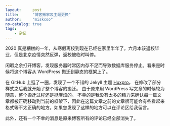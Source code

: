 ```yaml
---
layout:     post
title:      "博客搬家及主题更换"
author:     "miskcoo"
no-catalog: true
tags:
    - 杂记
---
```


2020 真是糟糕的一年，从寒假离校到现在已经在家里半年了。六月本该返校毕业，但是北京疫情突然反弹，返校被临时叫停。

闲暇之余打开博客，发现服务器时常因内存不足而导致数据库服务停止。看来是时候将这个博客从 WordPress 搬迁到静态的框架上了。

在 GitHub 上逛了一圈，发现了一个不错的 Jekyll 主题 [Huxpro](https://github.com/Huxpro/huxpro.github.io)。
在修改了部分样式之后我就开始了整个博客的搬迁。
由于原来用 WordPress 写文章的时候较为随意，整个搬迁过程还是挺麻烦的。
不幸的是我没有太多的精力来确认每一篇文章都被正确移动到当前的框架下，因此在这篇文章之前的文章很可能会有些看起来格式等不太正确的地方。如果您发现了这样的地方可以在评论区给我留言。

此外，还有一个不幸的消息是原来博客所有的评论已经全部消失了。

